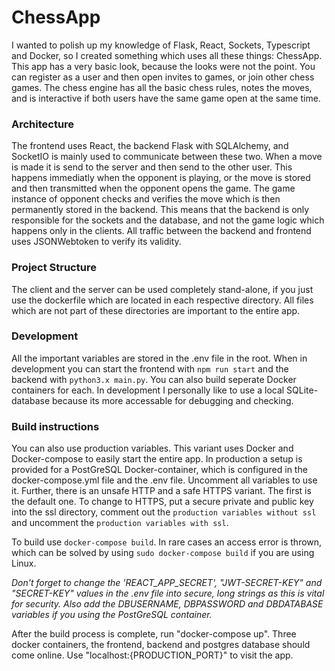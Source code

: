 # ChessApp
I wanted to polish up my knowledge of Flask, React, Sockets, Typescript and Docker, so I created something which uses all these things: ChessApp. This app has a very basic look, because the looks were not the point. You can register as a user and then open invites to games, or join other chess games. The chess engine has all the basic chess rules, notes the moves, and is interactive if both users have the same game open at the same time. 

### Architecture
The frontend uses React, the backend Flask with SQLAlchemy, and SocketIO is mainly used to communicate between these two. When a move is made it is send to the server and then send to the other user. This happens immediatly when the opponent is playing, or the move is stored and then transmitted when the opponent opens the game. The game instance of opponent checks and verifies the move which is then permanently stored in the backend. This means that the backend is only responsible for the sockets and the database, and not the game logic which happens only in the clients. All traffic between the backend and frontend uses JSONWebtoken to verify its validity. 

### Project Structure
The client and the server can be used completely stand-alone, if you just use the dockerfile which are located in each respective directory. All files which are not part of these directories are important to the entire app. 

### Development
All the important variables are stored in the .env file in the root. When in development you can start the frontend with ```npm run start``` and the backend with ```python3.x main.py```. You can also build seperate Docker containers for each. In development I personally like to use a local SQLite-database because its more accessable for debugging and checking. 

### Build instructions
You can also use production variables. This variant uses Docker and Docker-compose to easily start the entire app. In production a setup is provided for a PostGreSQL Docker-container, which is configured in the docker-compose.yml file and the .env file. Uncomment all variables to use it. Further, there is an unsafe HTTP and a safe HTTPS variant. The first is the default one. To change to HTTPS, put a secure private and public key into the ssl directory, comment out the ```production variables without ssl``` and uncomment the ```production variables with ssl```. 

To build use ```docker-compose build```. In rare cases an access error is thrown, which can be solved by using ```sudo docker-compose build``` if you are using Linux. 

*Don't forget to change the 'REACT_APP_SECRET', "JWT-SECRET-KEY" and "SECRET-KEY" values in the .env file into secure, long strings as this is vital for security. Also add the DBUSERNAME, DBPASSWORD and DBDATABASE variables if you using the PostGreSQL container.*

After the build process is complete, run "docker-compose up". Three docker containers, the frontend, backend and postgres database should come online. Use "localhost:{PRODUCTION_PORT}" to visit the app. 